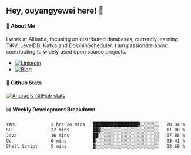 ## Hey, ouyangyewei here! :wave:

#### :rocket: About Me
I work at Alibaba, focusing on distributed databases, currently learning TiKV, LevelDB, Kafka and DolphinScheduler. I am passionate about contributing to widely used open source projects.

- [![Linkedin](https://img.shields.io/badge/LinkedIn-ouyangyewei-blue)](https://www.linkedin.com/in/ouyangyewei/)
- [![Blog](https://img.shields.io/badge/Blog-yeweiouyang-orange)](https://blog.csdn.net/yeweiouyang)

#### :star2: Github Stats
[![Anurag's GitHub stats](https://github-readme-stats.vercel.app/api?username=ouyangyewei&show_icons=true&cache_seconds=3600&theme=tokyonight)](https://github.com/anuraghazra/github-readme-stats)

#### :bar_chart: Weekly Development Breakdown
<!--START_SECTION:waka-->

```txt
YAML             2 hrs 24 mins   █████████████████▓░░░░░░░   70.34 %
SQL              22 mins         ██▓░░░░░░░░░░░░░░░░░░░░░░   11.08 %
Java             16 mins         ██░░░░░░░░░░░░░░░░░░░░░░░   07.86 %
Go               6 mins          █░░░░░░░░░░░░░░░░░░░░░░░░   03.41 %
Shell Script     5 mins          ▓░░░░░░░░░░░░░░░░░░░░░░░░   02.69 %
```

<!--END_SECTION:waka-->
